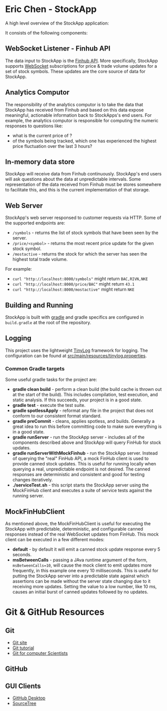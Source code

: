 # Eric Chen - StockApp

A high level overview of the StockApp application:

It consists of the following components:


## WebSocket Listener - Finhub API

The data input to StockApp is the [Finhub API](https://finnhub.io/).  More specifically, StockApp supports [WebSocket](https://ably.com/topic/websockets) subscriptions for price & trade volume updates for a set of stock symbols.  These updates are the core source of data for StockApp.

## Analytics Computor

The responsibility of the analytics computor is to take the data that StockApp has received from Finhub and based on this data expose meaningful, actionable information back to StockApps's end users.  For example, the analytics computor is responsible for computing the numeric responses to questions like:

* what is the current price of <symbol>?
* of the symbols being tracked, which one has experienced the highest price fluctuation over the last 3 hours?

## In-memory data store

StockApp will receive data from Finhub continuously.  StockApp's end users will ask questions about the data at unpredictable intervals.  Some representation of the data received from Finhub must be stores somewhere to facilitate this, and this is the current implementation of that storage.

## Web Server

StockApp's web server responsed to customer requests via HTTP.  Some of the supported endpoints are:
* `/symbols` - returns the list of stock symbols that have been seen by the server.
* `/price/<symbol>` - returns the most recent price update for the given stock symbol.
* `/mostactive` - returns the stock for which the server has seen the highest total trade volume.

For example:
* `curl "http://localhost:8000/symbols"` might return `BAC,RIVN,NKE`
* `curl "http://localhost:8000/price/BAC"` might return `43.1`
* `curl "http://localhost:8000/mostactive"` might return `NKE`

## Building and Running
StockApp is built with [gradle](https://gradle.org/) and gradle specifics are configured in `build.gradle` at the root of the repository.

## Logging
This project uses the lightweight [TinyLog](https://tinylog.org/v2/) framework for logging.  The configuration can be found at [src/main/resources/tinylog.properties](src/main/resources/tinylog.properties).

### Common Gradle targets
Some useful gradle tasks for the project are:

* **gradle clean build** - perform a clean build (the build cache is thrown out at the start of the build).  This includes  compilation, test execution, and static analysis.  If this succeeds, your project is in a good state.
* **gradle test** - execute the test suite.
* **gradle spotlessApply** - reformat any file in the project that does not conform to our consistent format standard.
* **gradle preCommit** - cleans, applies spotless, and builds.  Generally a great idea to run this before committing code to make sure everything is in a good state.
* **gradle runServer** - run the StockApp server - includes all of the components described above and StockApp will query FinHub for stock updates.
* **gradle runServerWithMockFinhub** - run the StockApp server.  Instead of querying the "real" FinHub API, a mock FinHub client is used to provide canned stock updates.  This is useful for running locally when querying a real, unpredictable endpoint is not desired.  The canned responses are deterministic and consistent and good for testing changes iteratively.
* **./serviceTest.sh** - this script starts the StockApp server using the MockFinHub client and executes a suite of service tests against the running server.

## MockFinHubClient
As mentioned above, the MockFinHubClient is useful for executing the StockApp with predictable, deterministic, and configurable canned responses instead of the real WebSocket updates from FinHub.  This mock client can be executed in a few different modes:

* **default** - by default it will emit a canned stock update response every 5 seconds.
* **msBetweenCalls** - passing a JAva runtime argument of the form, `msBetweenCalls=10`, will cause the mock client to emit updates more frequently, in this example one every 10 milliseconds.  This is useful for putting the StockApp server into a predictable state against which assertions can be made without the server state changing due to it receiving more updates.  Setting the value to a low number, like 10 ms, causes an initial burst of canned updates followed by no updates.  

# Git & GitHub Resources

## Git
- [Git site](https://git-scm.com/)
- [Git tutorial](https://git-scm.com/docs/gittutorial)
- [Git for computer Scientists](https://eagain.net/articles/git-for-computer-scientists/)

## GitHub

## GUI Clients
- [GitHub Desktop](https://github.com/apps/desktop)
- [SourceTree](https://www.sourcetreeapp.com/)
